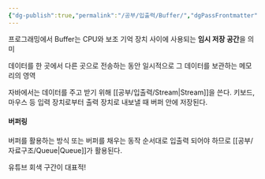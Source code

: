 ```yaml
---
{"dg-publish":true,"permalink":"/공부/입출력/Buffer/","dgPassFrontmatter":true}
---
```


프로그래밍에서 Buffer는 CPU와 보조 기억 장치 사이에 사용되는 **임시 저장 공간**을 의미

데이터를 한 곳에서 다른 곳으로 전송하는 동안 일시적으로 그 데이터를 보관하는 메모리의 영역

자바에서는 데이터를 주고 받기 위해 [[공부/입출력/Stream\|Stream]]을 쓴다.
키보드, 마우스 등 입력 장치로부터 출력 장치로 내보낼 때 버퍼 안에 저장된다.
#### 버퍼링
버퍼를 활용하는 방식 또는 버퍼를 채우는 동작
순서대로 입출력 되어야 하므로 [[공부/자료구조/Queue\|Queue]]가 활용된다.

유튜브 회색 구간이 대표적!